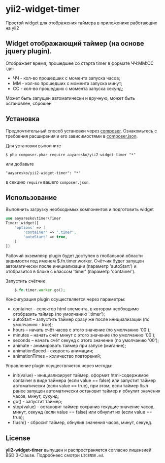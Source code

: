 # yii2-widget-timer
Простой widget для отображения таймера в приложениях работающих на yii2

## Widget отображающий таймер (на основе jquery plugin).

Отображает время, прошедшее со старта timer в формате ЧЧ:ММ:СС где:
* ЧЧ - кол-во прошедших с момента запуска часов;
* ММ - кол-во прошедших с момента запуска минут;
* CC - кол-во прошедших с момента запуска секунд;

Может быть запущен автоматически и вручную, может быть остановлен, сброшен

## Установка

Предпочтительный способ установки через [composer](http://getcomposer.org/download/). Ознакомьтесь с требовния расширения и его зависимостями в [composer.json](https://github.com/aayaresko/yii2-widget-timer/blob/master/composer.json).

Для установки выполните
```
$ php composer.phar require aayaresko/yii2-widget-timer "*"
```
или добавьте
```
"aayaresko/yii2-widget-timer": "*"
```
в секцию ```require``` вашего `composer.json`.

## Использование

Выполнить загрузку необходимых компонентов и подготовить widget

```php
use aayaresko\timer\Timer
Timer::widget([
    'options' => [
        'container' => '.timer',
        'autoStart' => true,
    ]
])
```

Рабочий экземпляр plugin будет доступен в глобальной области видимости под именем $.fn.timer.worker.
Счётчик будет запущен автоматически после инициализации (параметр 'autoStart') и отобразится в блоке с классом 'timer' (параметр 'container').

Запустить счётчик

```php
    $.fn.timer.worker.go();
```

Конфигурация plugin осуществляется через параметры:
* container - селектор html элемента, в котором необходимо отобразить таймер (по умолчанию '.timer');
* autoStart – запустить таймер сразу же после инициализации (по умолчанию - true);
* hours – начать счёт часов с этого значение (по умолчанию '00');
* minutes – начать счёт минут с этого значение (по умолчанию '00');
* seconds – начать счёт секунд с этого значение (по умолчанию '00');
* animate - анимировать таймер при запусе (мигание);
* animationSpeed - скорость анимации;
* animationTimes - количество повторений;

Управление plugin осуществляется через методы:
* init(value) - инициализирует таймер, оформит html-содержимое container в виде таймера (если value == false) или запустит таймер автоматически (если value == true), при этом, если таймер был ранее запущен автоматически остановит таймер и обнулит значения часов, минут, сукунд;
* go() - запустит таймер;
* stop(value) - остановит таймер сохранив текущие значение часов, минут, секунд (если value == false) или обнулит их (если value == true);
* flush() - сбросит таймер, обнулив значения часов, минут, секунд.

## License
**yii2-widget-timer** выпущен и распространяется согласно лицензией BSD 3-Clause. Подробнеес смотри `LICENSE.md`.
